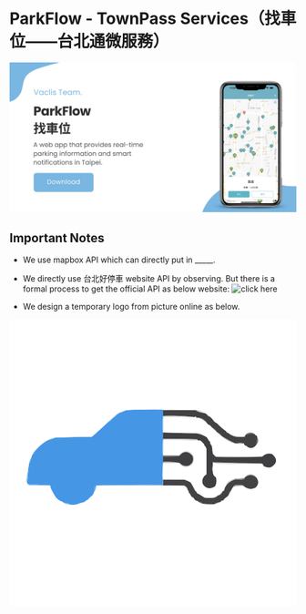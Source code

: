 # ParkFlow - TownPass Services（找車位——台北通微服務）

![ParkFlow Preview](https://raw.githubusercontent.com/vaclisinc/vaclis-TownPass-Services/24ec17c43d856ad05349fb072df98daaa7e2178c/parkflow_preview.jpg)

## Important Notes

- We use mapbox API which can directly put in _____.

- We directly use 台北好停車 website API by observing. But there is a formal process to get the official API as below website: ![click here](https://www.dot.gov.taipei/cp.aspx?n=B99327E88E732290)

- We design a temporary logo from picture online as below.

![ParkFlow Preview](https://raw.githubusercontent.com/taipei-doit/townpass2024-parking/refs/heads/main/icon_park_flow.svg?token=GHSAT0AAAAAACIEVZAQX4EFLP4NAY2KLRU4ZYDXNCQ)
